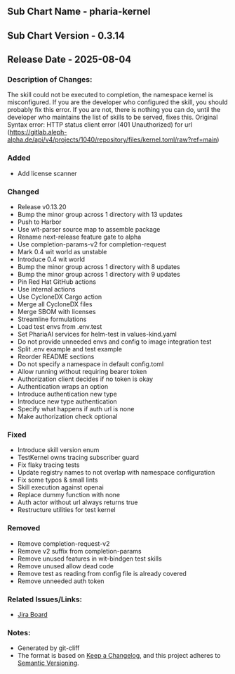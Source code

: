 ## Sub Chart Name - pharia-kernel
## Sub Chart Version - 0.3.14
## Release Date - 2025-08-04

### Description of Changes:

The skill could not be executed to completion, the namespace kernel is misconfigured. If you are the developer who configured the skill, you should probably fix this error. If you are not, there is nothing you can do, until the developer who maintains the list of skills to be served, fixes this. Original Syntax error: HTTP status client error (401 Unauthorized) for url (https://gitlab.aleph-alpha.de/api/v4/projects/1040/repository/files/kernel.toml/raw?ref=main)

### Added

- Add license scanner

### Changed

- Release v0.13.20
- Bump the minor group across 1 directory with 13 updates
- Push to Harbor
- Use wit-parser source map to assemble package
- Rename next-release feature gate to alpha
- Use completion-params-v2 for completion-request
- Mark 0.4 wit world as unstable
- Introduce 0.4 wit world
- Bump the minor group across 1 directory with 8 updates
- Bump the minor group across 1 directory with 9 updates
- Pin Red Hat GitHub actions
- Use internal actions
- Use CycloneDX Cargo action
- Merge all CycloneDX files
- Merge SBOM with licenses
- Streamline formulations
- Load test envs from .env.test
- Set PhariaAI services for helm-test in values-kind.yaml
- Do not provide unneeded envs and config to image integration test
- Split .env example and test example
- Reorder README sections
- Do not specify a namespace in default config.toml
- Allow running without requiring bearer token
- Authorization client decides if no token is okay
- Authentication wraps an option
- Introduce authentication new type
- Introduce new type authentication
- Specify what happens if auth url is none
- Make authorization check optional

### Fixed

- Introduce skill version enum
- TestKernel owns tracing subscriber guard
- Fix flaky tracing tests
- Update registry names to not overlap with namespace configuration
- Fix some typos & small lints
- Skill execution against openai
- Replace dummy function with none
- Auth actor without url always returns true
- Restructure utilities for test kernel

### Removed

- Remove completion-request-v2
- Remove v2 suffix from completion-params
- Remove unused features in wit-bindgen test skills
- Remove unused allow dead code
- Remove test as reading from config file is already covered
- Remove unneeded auth token

### Related Issues/Links:
- [Jira Board](https://aleph-alpha.atlassian.net/jira/software/projects/PK/boards/160)

### Notes:
- Generated by git-cliff
- The format is based on [Keep a Changelog](https://keepachangelog.com/en/1.0.0/),
and this project adheres to [Semantic Versioning](https://semver.org/spec/v2.0.0.html).
